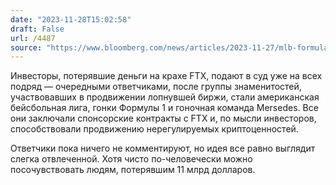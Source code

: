 ```yaml
---
date: "2023-11-28T15:02:58"
draft: False
url: /4487
source: "https://www.bloomberg.com/news/articles/2023-11-27/mlb-formula-1-face-fraud-suits-for-promoting-ftx-cryptocurrency"
---
```


Инвесторы, потерявшие деньги на крахе FTX, подают в суд уже на всех подряд — очередными ответчиками, после группы знаменитостей, участвовавших в продвижении лопнувшей биржи, стали американская бейсбольная лига, гонки Формулы 1 и гоночная команда Mersedes. Все они заключали спонсорские контракты с FTX и, по мысли инвесторов, способствовали продвижению нерегулируемых криптоценностей.

Ответчики пока ничего не комментируют, но идея все равно выглядит слегка отвлеченной. Хотя чисто по-человечески можно посочувствовать людям, потерявшим 11 млрд долларов.
